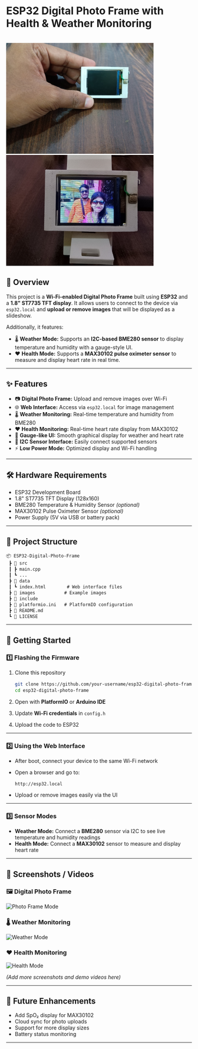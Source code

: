 # ESP32 Digital Photo Frame with Health & Weather Monitoring

</br><img src="https://github.com/shuvabratadey/Digital-Photo_Frame/blob/main/pictures/IMG_1.jpg" width="400"/>
<img src="https://github.com/shuvabratadey/Digital-Photo_Frame/blob/main/pictures/IMG_4.jpg" width="400"/>

## 📌 Overview

This project is a **Wi-Fi-enabled Digital Photo Frame** built using
**ESP32** and a **1.8" ST7735 TFT display**. It allows users to connect
to the device via `esp32.local` and **upload or remove images** that
will be displayed as a slideshow.

Additionally, it features:
- 🌡️ **Weather Mode:** Supports an **I2C-based BME280 sensor** to
display temperature and humidity with a gauge-style UI.
- ❤️ **Health Mode:** Supports a **MAX30102 pulse oximeter sensor** to
measure and display heart rate in real time.

------------------------------------------------------------------------

## ✨ Features

-   📷 **Digital Photo Frame:** Upload and remove images over Wi-Fi
-   🌐 **Web Interface:** Access via `esp32.local` for image management
-   🌡️ **Weather Monitoring:** Real-time temperature and humidity from
    BME280
-   ❤️ **Health Monitoring:** Real-time heart rate display from
    MAX30102
-   🎨 **Gauge-like UI:** Smooth graphical display for weather and heart
    rate
-   🔌 **I2C Sensor Interface:** Easily connect supported sensors
-   ⚡ **Low Power Mode:** Optimized display and Wi-Fi handling

------------------------------------------------------------------------

## 🛠️ Hardware Requirements

-   ESP32 Development Board
-   1.8" ST7735 TFT Display (128x160)
-   BME280 Temperature & Humidity Sensor *(optional)*
-   MAX30102 Pulse Oximeter Sensor *(optional)*
-   Power Supply (5V via USB or battery pack)

------------------------------------------------------------------------

## 📂 Project Structure

    📦 ESP32-Digital-Photo-Frame
     ┣ 📂 src
     ┃ ┣ main.cpp
     ┃ ┗ ...
     ┣ 📂 data
     ┃ ┗ index.html        # Web interface files
     ┣ 📂 images           # Example images
     ┣ 📂 include
     ┣ 📜 platformio.ini   # PlatformIO configuration
     ┣ 📜 README.md
     ┗ 📜 LICENSE

------------------------------------------------------------------------

## 🚀 Getting Started

### 1️⃣ Flashing the Firmware

1.  Clone this repository

    ``` bash
    git clone https://github.com/your-username/esp32-digital-photo-frame.git
    cd esp32-digital-photo-frame
    ```

2.  Open with **PlatformIO** or **Arduino IDE**

3.  Update **Wi-Fi credentials** in `config.h`

4.  Upload the code to ESP32

------------------------------------------------------------------------

### 2️⃣ Using the Web Interface

-   After boot, connect your device to the same Wi-Fi network

-   Open a browser and go to:

        http://esp32.local

-   Upload or remove images easily via the UI

------------------------------------------------------------------------

### 3️⃣ Sensor Modes

-   **Weather Mode:** Connect a **BME280** sensor via I2C to see live
    temperature and humidity readings
-   **Health Mode:** Connect a **MAX30102** sensor to measure and
    display heart rate

------------------------------------------------------------------------

## 📸 Screenshots / Videos

### 🖼️ Digital Photo Frame

![Photo Frame Mode](./images/photo-frame-display.jpg)

### 🌡️ Weather Monitoring

![Weather Mode](./images/weather-mode.jpg)

### ❤️ Health Monitoring

![Health Mode](./images/health-mode.jpg)

*(Add more screenshots and demo videos here)*

------------------------------------------------------------------------

## 🧩 Future Enhancements

-   Add SpO₂ display for MAX30102
-   Cloud sync for photo uploads
-   Support for more display sizes
-   Battery status monitoring

------------------------------------------------------------------------
